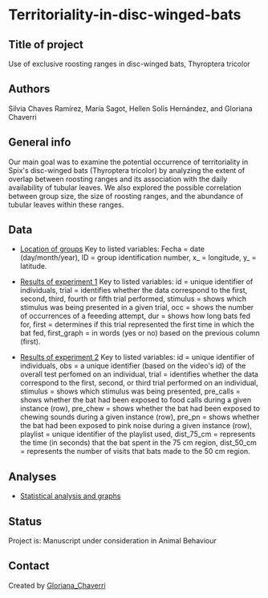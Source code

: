 # Territoriality-in-disc-winged-bats

## Title of project
Use of exclusive roosting ranges in disc-winged bats, Thyroptera tricolor

## Authors
Silvia Chaves Ramírez, María Sagot, Hellen Solís Hernández, and Gloriana Chaverri

## General info
Our main goal was to examine the potential occurrence of territoriality in Spix's disc-winged bats (Thyroptera tricolor) by analyzing the extent of overlap between roosting ranges and its association with the daily availability of tubular leaves. We also explored the possible correlation between group size, the size of roosting ranges, and the abundance of tubular leaves within these ranges.  

## Data
* [Location of groups](https://github.com/morceglo/territoriality-in-disc-winged-bats/blob/main/30UbiG_date.csv)
Key to listed variables: Fecha = date (day/month/year), ID = group identification number, x_ = longitude, y_ = latitude.

* [Results of experiment 1](E1_data.csv)
Key to listed variables: id = unique identifier of individuals, trial = identifies whether the data correspond to the first, second, third, fourth or fifth trial performed, stimulus = shows which stimulus was being presented in a given trial, occ = shows the number of occurrences of a feeeding attempt, dur = shows how long bats fed for, first = determines if this trial represented the first time in which the bat fed, first_graph = in words (yes or no) based on the previous column (first). 

* [Results of experiment 2](E2_data.csv)
Key to listed variables: id = unique identifier of individuals, obs = a unique identifier (based on the video's id) of the overall test perfomed on an individual, trial = identifies whether the data correspond to the first, second, or third trial performed on an individual, stimulus = shows which stimulus was being presented, pre_calls = shows whether the bat had been exposed to food calls during a given instance (row), pre_chew = shows whether the bat had been exposed to chewing sounds during a given instance (row), pre_pn = shows whether the bat had been exposed to pink noise during a given instance (row), playlist = unique identifier of the playlist used, dist_75_cm = represents the time (in seconds) that the bat spent in the 75 cm region, dist_50_cm = represents the number of visits that bats made to the 50 cm region. 

## Analyses

* [Statistical analysis and graphs](https://github.com/morceglo/Food-calling-Thyroptera/blob/94727306c0c6c691e51f49bd8e24f113c8895c85/Analysis%20exp2.R)

## Status
Project is: Manuscript under consideration in Animal Behaviour

## Contact
Created by [Gloriana_Chaverri](batcr.com/)
